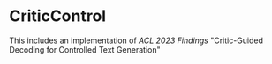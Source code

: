 # CriticControl

This includes an implementation of *ACL 2023 Findings* "Critic-Guided Decoding for Controlled Text Generation"


